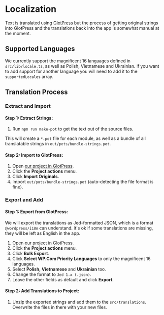 # Localization

Text is translated using [GlotPress](https://translate.wordpress.com) but the
process of getting original strings into GlotPress and the translations back
into the app is somewhat manual at the moment.

## Supported Languages

We currently support the magnificent 16 languages defined in `src/lib/locale.ts`, 
as well as Polish, Vietnamese and Ukrainian.
If you want to add support for another language you will need to add it to the
`supportedLocales` array.

## Translation Process

### Extract and Import

#### Step 1: Extract Strings:

   1. Run `npm run make-pot` to get the text out of the source
   files.
   
   This will create a `*.pot` file for each module, as well as a bundle
   of all translatable strings in `out/pots/bundle-strings.pot`.

#### Step 2: Import to GlotPress:

   1. Open [our project in GlotPress](https://translate.wordpress.com/projects/studio/).
   2. Click the **Project actions** menu.
   3. Click **Import Originals**.
   4. Import `out/pots/bundle-strings.pot` (auto-detecting the file format is fine).

### Export and Add

#### Step 1: Export from GlotPress:

We will export the translations as Jed-formatted JSON, which is a format
`@wordpress/i18n` can understand. It's ok if some translations are missing,
they will be left as English in the app.

   1. Open [our project in GlotPress](https://translate.wordpress.com/projects/studio/).
   2. Click the **Project actions** menu.
   3. Click **Bulk Export**.
   4. Click **Select WP.Com Priority Languages** to only the magnificent 16 languages.
   5. Select **Polish**, **Vietnamese** and **Ukrainian** too.
   6. Change the format to `Jed 1.x (.json)`.
   7. Leave the other fields as default and click **Export**.

#### Step 2: Add Translations to Project:
   1. Unzip the exported strings and add them to the `src/translations`. Overwrite
   the files in there with your new files.

